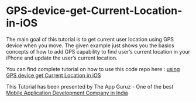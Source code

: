 GPS-device-get-Current-Location-in-iOS
======================================

The main goal of this tutorial is to get current user location using GPS device when you move. The given example just shows you the basics concepts of how to add GPS capability to find user’s current location in your iPhone and update the user’s current location.

You can find complete tutorial on how to use this code repo here : <a href="http://www.theappguruz.com/sample-code/using-gps-device-get-current-location-ios" target="_blank">using GPS device get Current Location in iOS</a>

This Tutorial has been presented by The App Guruz - One of the best <a href="http://www.theappguruz.com/mobile-application-development/">Mobile Application Development Company in India</a>
